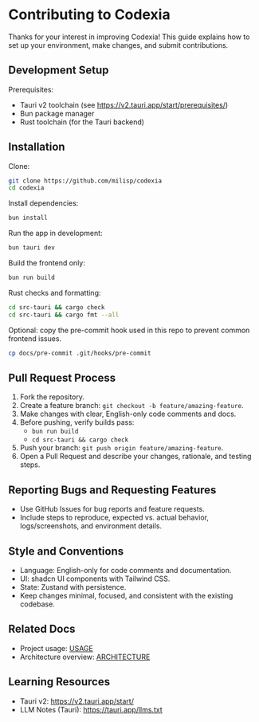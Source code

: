 # Contributing to Codexia

Thanks for your interest in improving Codexia! This guide explains how to set up your environment, make changes, and submit contributions.

## Development Setup

Prerequisites:
- Tauri v2 toolchain (see https://v2.tauri.app/start/prerequisites/)
- Bun package manager
- Rust toolchain (for the Tauri backend)

## Installation

Clone:
```bash
git clone https://github.com/milisp/codexia
cd codexia
```

Install dependencies:
```bash
bun install
```

Run the app in development:
```bash
bun tauri dev
```

Build the frontend only:
```bash
bun run build
```

Rust checks and formatting:
```bash
cd src-tauri && cargo check
cd src-tauri && cargo fmt --all
```

Optional: copy the pre-commit hook used in this repo to prevent common frontend issues.
```bash
cp docs/pre-commit .git/hooks/pre-commit
```

## Pull Request Process

1. Fork the repository.
2. Create a feature branch: `git checkout -b feature/amazing-feature`.
3. Make changes with clear, English-only code comments and docs.
4. Before pushing, verify builds pass:
   - `bun run build`
   - `cd src-tauri && cargo check`
5. Push your branch: `git push origin feature/amazing-feature`.
6. Open a Pull Request and describe your changes, rationale, and testing steps.

## Reporting Bugs and Requesting Features

- Use GitHub Issues for bug reports and feature requests.
- Include steps to reproduce, expected vs. actual behavior, logs/screenshots, and environment details.

## Style and Conventions

- Language: English-only for code comments and documentation.
- UI: shadcn UI components with Tailwind CSS.
- State: Zustand with persistence.
- Keep changes minimal, focused, and consistent with the existing codebase.

## Related Docs

- Project usage: [USAGE](docs/USAGE.md)
- Architecture overview: [ARCHITECTURE](docs/ARCHITECTURE.md)

## Learning Resources

- Tauri v2: https://v2.tauri.app/start/
- LLM Notes (Tauri): https://tauri.app/llms.txt

